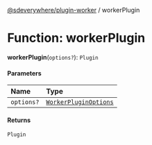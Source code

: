 [@sdeverywhere/plugin-worker](../index.md) / workerPlugin

# Function: workerPlugin

**workerPlugin**(`options?`): `Plugin`

#### Parameters

| Name | Type |
| :------ | :------ |
| `options?` | [`WorkerPluginOptions`](../interfaces/WorkerPluginOptions.md) |

#### Returns

`Plugin`
